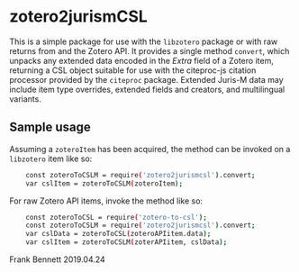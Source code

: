 # zotero2jurismCSL

This is a simple package for use with the `libzotero` package or with
raw returns from and the Zotero API. It provides a single method
`convert`, which unpacks any extended data encoded in the *Extra*
field of a Zotero item, returning a CSL object suitable for use with
the citeproc-js citation processor provided by the `citeproc` package.
Extended Juris-M data may include item type overrides, extended fields
and creators, and multilingual variants.

## Sample usage

Assuming a `zoteroItem` has been acquired, the method
can be invoked on a `libzotero` item like so:
```bash
    const zoteroToCSLM = require('zotero2jurismcsl').convert;
    var cslItem = zoteroToCSLM(zoteroItem);
```

For raw Zotero API items, invoke the method like so:
```bash
    const zoteroToCSL = require('zotero-to-csl');
    const zoteroToCSLM = require('zotero2jurismcsl').convert;
    var cslData = zoteroToCSL(zoteroAPIitem.data);
    var cslItem = zoteroToCSLM(zoterAPIitem, cslData);
```

Frank Bennett
2019.04.24
